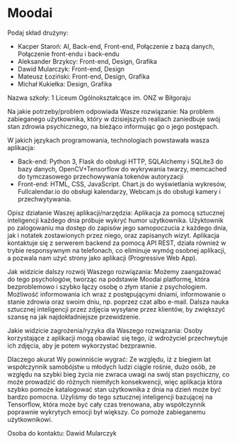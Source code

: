 # Moodai


Podaj skład drużyny:
- Kacper Staroń: AI, Back-end, Front-end, Połączenie z bazą danych, Połączenie front-endu i back-endu
- Aleksander Brzykcy: Front-end, Design, Grafika
- Dawid Mularczyk: Front-end, Design
- Mateusz Łoziński: Front-end, Design, Grafika
- Michał Kukiełka: Design, Grafika

Nazwa szkoły: 1 Liceum Ogólnokształcące im. ONZ w Biłgoraju


Na jakie potrzeby/problem odpowiada Wasze rozwiązanie: Na problem zabieganego użytkownika, który w dzisiejszych realiach zaniedbuje swój stan zdrowia psychicznego, na bieżąco informując go o jego postępach.

W jakich językach programowania, technologiach powstawała wasza aplikacja:
- Back-end: Python 3, Flask do obsługi HTTP, SQLAlchemy i SQLite3 do bazy danych, OpenCV+Tensorflow do wykrywania twarzy, memcached do tymczasowego przechowywania tokenów autoryzacji
- Front-end: HTML, CSS, JavaScript. Chart.js do wyświetlania wykresów, Fullcalendar.io do obsługi kalendarzy, Webcam.js do obsługi kamery i przechwytywania.

Opisz działanie Waszej aplikacji/narzędzia: Aplikacja za pomocą sztucznej inteligencji każdego dnia próbuje wykryć humor użytkownika. Użyktownik po zalogowaniu ma dostęp do zapisów jego samopoczucia z każdego dnia, jak i notatek zostawionych przez niego, oraz zapisanych wizyt. Aplikacja kontaktuje się z serwerem backend za pomocą API REST, działa również w trybie responsywnym na telefonach, co eliminuje wymóg osobnej aplikacji, a pozwala nam użyć strony jako aplikacji (Progressive Web App).

Jak widzicie dalszy rozwój Waszego rozwiązania: Możemy zaangażować do tego psychologów, tworząc na podstawie Moodai platformę, która bezproblemowo i szybko łączy osobę o złym stanie z psychologiem. Możliwość informowania ich wraz z postępującymi dniami, informowanie o stanie zdrowia oraz swoim dniu, np. poprzez czat albo e-mail. Dalsza nauka sztucznej inteligencji przez zdjęcia wysyłane przez klientów, by zwiększyć szansę na jak najdokładniejsze przewidzenie.

Jakie widzicie zagrożenia/ryzyka dla Waszego rozwiązania: Osoby korzystające z aplikacji mogą obawiać się tego, iż wdrożyciel przechwytuje ich zdjęcia, aby je potem wykorzystać bezprawnie.

Dlaczego akurat Wy powinniście wygrać: Ze względu, iż z biegiem lat współczynnik samobójstw u młodych ludzi ciągle rośnie, dużo osób, ze względu na szybki bieg życia nie zwraca uwagi na swój stan psychiczny, co może prowadzić do różnych niemiłych konsekwencji, więc aplikacja która szybko pomoże katalogować stan użytkownika z dnia na dzień może być bardzo pomocna. Użyliśmy do tego sztucznej inteligencji bazującej na Tensorflow, która może być cały czas trenowana, aby współczynnik poprawnie wykrytych emocji był większy. Co pomoże zabieganemu użytkownikowi.

Osoba do kontaktu: Dawid Mularczyk

